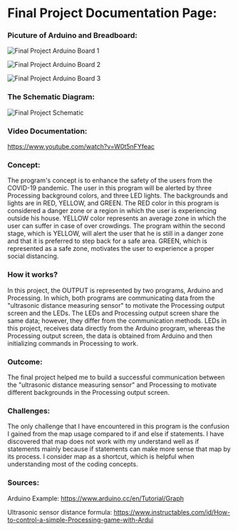 # Final Project Documentation Page:

### Picuture of Arduino and Breadboard:

![Final Project Arduino Board 1](https://user-images.githubusercontent.com/60816393/85454431-fbff3e80-b5ad-11ea-9eb9-741129988a60.jpeg)

![Final Project Arduino Board 2](https://user-images.githubusercontent.com/60816393/85454443-fefa2f00-b5ad-11ea-8b9e-baf17e2e2af2.jpeg)

![Final Project Arduino Board 3](https://user-images.githubusercontent.com/60816393/85454447-ff92c580-b5ad-11ea-8eba-aa7cde08679e.jpeg)

### The Schematic Diagram:

![Final Project Schematic](https://user-images.githubusercontent.com/60816393/85453630-23094080-b5ad-11ea-8ab2-d9733716a191.jpeg)

### Video Documentation:

https://www.youtube.com/watch?v=W0t5nFYfeac

### Concept:

The program's concept is to enhance the safety of the users from the COVID-19 pandemic. The user in this program will be alerted by three Processing background colors, and three LED lights. The backgrounds and lights are in RED, YELLOW, and GREEN. The RED color in this program is considered a danger zone or a region in which the user is experiencing outside his house. YELLOW color represents an average zone in which the user can suffer in case of over crowdings. The program within the second stage, which is YELLOW, will alert the user that he is still in a danger zone and that it is preferred to step back for a safe area. GREEN, which is represented as a safe zone, motivates the user to experience a proper social distancing. 

### How it works?

In this project, the OUTPUT is represented by two programs, Arduino and Processing. In which, both programs are communicating data from the "ultrasonic distance measuring sensor" to motivate the Processing output screen and the LEDs. The LEDs and Processing output screen share the same data; however, they differ from the communication methods. LEDs in this project, receives data directly from the Arduino program, whereas the Processing output screen, the data is obtained from Arduino and then initializing commands in Processing to work.

### Outcome:

The final project helped me to build a successful communication between the "ultrasonic distance measuring sensor" and Processing to motivate different backgrounds in the Processing output screen. 

### Challenges:

The only challenge that I have encountered in this program is the confusion I gained from the map usage compared to if and else if statements. I have discovered that map does not work with my understand well as if statements mainly because if statements can make more sense that map by its process. I consider map as a shortcut, which is helpful when understanding most of the coding concepts.

### Sources:
Arduino Example: 
https://www.arduino.cc/en/Tutorial/Graph

Ultrasonic sensor distance formula:
https://www.instructables.com/id/How-to-control-a-simple-Processing-game-with-Ardui
